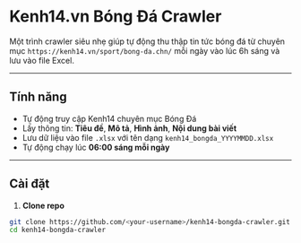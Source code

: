# Kenh14.vn Bóng Đá Crawler

Một trình crawler siêu nhẹ giúp tự động thu thập tin tức bóng đá từ chuyên mục `https://kenh14.vn/sport/bong-da.chn/` mỗi ngày vào lúc 6h sáng và lưu vào file Excel.

---

## Tính năng

- Tự động truy cập Kenh14 chuyên mục Bóng Đá
- Lấy thông tin: **Tiêu đề**, **Mô tả**, **Hình ảnh**, **Nội dung bài viết**
- Lưu dữ liệu vào file `.xlsx` với tên dạng `kenh14_bongda_YYYYMMDD.xlsx`
- Tự động chạy lúc **06:00 sáng mỗi ngày**

---

## Cài đặt

1. **Clone repo**

```bash
git clone https://github.com/<your-username>/kenh14-bongda-crawler.git
cd kenh14-bongda-crawler
